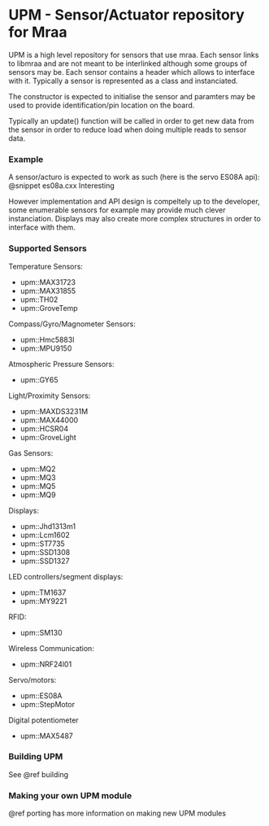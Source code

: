 UPM - Sensor/Actuator repository for Mraa
==============

UPM is a high level repository for sensors that use mraa. Each sensor links to
libmraa and are not meant to be interlinked although some groups of sensors may
be. Each sensor contains a header which allows to interface with it. Typically
a sensor is represented as a class and instanciated.

The constructor is expected to initialise the sensor and paramters may be used
to provide identification/pin location on the board.

Typically an update() function will be called in order to get new data from the
sensor in order to reduce load when doing multiple reads to sensor data.

### Example

A sensor/acturo is expected to work as such (here is the servo ES08A api):
@snippet es08a.cxx Interesting

However implementation and API design is compeltely up to the developer, some
enumerable sensors for example may provide much clever instanciation. Displays
may also create more complex structures in order to interface with them.

### Supported Sensors

Temperature Sensors:
  * upm::MAX31723
  * upm::MAX31855
  * upm::TH02
  * upm::GroveTemp

Compass/Gyro/Magnometer Sensors:
  * upm::Hmc5883l
  * upm::MPU9150

Atmospheric Pressure Sensors:
  * upm::GY65

Light/Proximity Sensors:
  * upm::MAXDS3231M
  * upm::MAX44000
  * upm::HCSR04
  * upm::GroveLight

Gas Sensors:
  * upm::MQ2
  * upm::MQ3
  * upm::MQ5
  * upm::MQ9

Displays:
  * upm::Jhd1313m1
  * upm::Lcm1602
  * upm::ST7735
  * upm::SSD1308
  * upm::SSD1327

LED controllers/segment displays:
  * upm::TM1637
  * upm::MY9221

RFID:
  * upm::SM130

Wireless Communication:
  * upm::NRF24l01

Servo/motors:
  * upm::ES08A
  * upm::StepMotor

Digital potentiometer
  * upm::MAX5487

### Building UPM

See @ref building

### Making your own UPM module

@ref porting has more information on making new UPM modules

